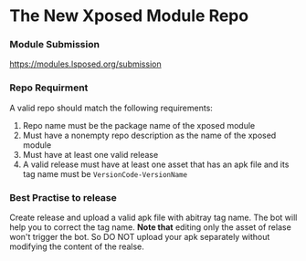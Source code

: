 # The New Xposed Module Repo

### Module Submission

https://modules.lsposed.org/submission

### Repo Requirment

A valid repo should match the following requirements:

1. Repo name must be the package name of the xposed module
1. Must have a nonempty repo description as the name of the xposed module
1. Must have at least one valid release
1. A valid release must have at least one asset that has an apk file and its tag name must be `VersionCode-VersionName`


### Best Practise to release

Create release and upload a valid apk file with abitray tag name. The bot will help you to correct the tag name.
**Note that** editing only the asset of relase won't trigger the bot. So DO NOT upload your apk separately without modifying the content of the realse.
